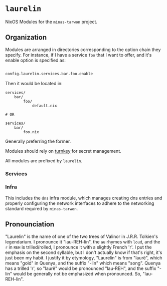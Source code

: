 # `laurelin`

NixOS Modules for the `minas-tarwon` project.

## Organization

Modules are arranged in directories corresponding to the option chain they specify. For instance, if
I have a service `foo` that I want to offer, and it's enable option is specified as:

```nix

config.laurelin.services.bar.foo.enable

```

Then it would be located in:

```
services/
    bar/
        foo/
            default.nix

# OR

services/
    bar/
        foo.nix
```

Generally preferring the former.

Modules should rely on [turnkey](https://github.com/jfredett/turnkey) for secret management.

All modules are prefixed by `laurelin`.

### Services

### Infra

This includes the `dns` infra module, which manages creating dns entries and properly configuring
the network interfaces to adhere to the networking standard required by `minas-tarwon`.

## Pronounciation

"Laurelin" is the name of one of the two trees of Valinor in J.R.R. Tolkien's legendarium. I
pronounce it "lau-REH-lin", the `au` rhymes with `loud`, and the `r` in `REH` is trilled/rolled, I
pronounce it with a slightly French 'r'. I put the emphasis on the second syllable, but I don't
actually know if that's right, it's just been my habit. I justify it by etymology, "Laurelin" is
from "laurë", which means "gold" in Quenya, and the suffix "-lin" which means "song". Quenya has a
trilled 'r', so "laurë" would be pronounced "lau-REH", and the suffix "-lin" would be generally not
be emphasized when pronounced. So, "lau-REH-lin".

